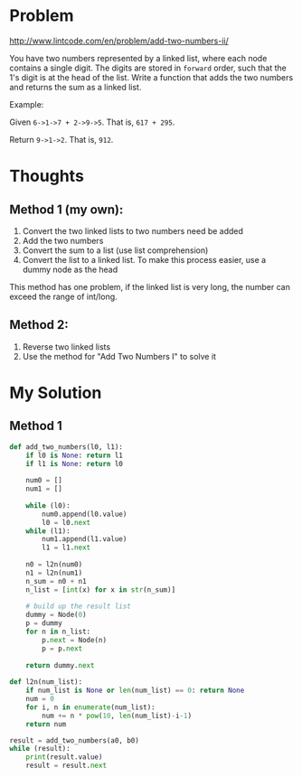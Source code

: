 # Problem

http://www.lintcode.com/en/problem/add-two-numbers-ii/

You have two numbers represented by a linked list, where each node contains a single digit. The digits are stored in ```forward``` order, such that the 1's digit is at the head of the list. Write a function that adds the two numbers and returns the sum as a linked list.

Example:

Given ```6->1->7 + 2->9->5```. That is, ```617 + 295```.

Return ```9->1->2```. That is, ```912```.

# Thoughts

## Method 1 (my own):
1. Convert the two linked lists to two numbers need be added
2. Add the two numbers
3. Convert the sum to a list (use list comprehension)
4. Convert the list to a linked list. To make this process easier, use a dummy node as the head

This method has one problem, if the linked list is very long, the number can exceed the range of int/long.

## Method 2:
1. Reverse two linked lists
2. Use the method for "Add Two Numbers I" to solve it

# My Solution

## Method 1

```python
def add_two_numbers(l0, l1):
    if l0 is None: return l1
    if l1 is None: return l0
    
    num0 = []
    num1 = []
    
    while (l0):
        num0.append(l0.value)
        l0 = l0.next
    while (l1):
        num1.append(l1.value)
        l1 = l1.next
    
    n0 = l2n(num0)
    n1 = l2n(num1)
    n_sum = n0 + n1
    n_list = [int(x) for x in str(n_sum)]
    
    # build up the result list
    dummy = Node(0)
    p = dummy
    for n in n_list:
        p.next = Node(n)
        p = p.next
    
    return dummy.next
    
def l2n(num_list):
    if num_list is None or len(num_list) == 0: return None
    num = 0
    for i, n in enumerate(num_list):
        num += n * pow(10, len(num_list)-i-1)
    return num

result = add_two_numbers(a0, b0)
while (result):
    print(result.value)
    result = result.next
```


